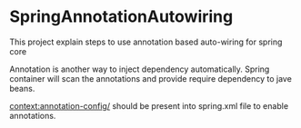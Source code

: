 # SpringAnnotationAutowiring
This project explain steps to use annotation based auto-wiring for spring core 

Annotation is another way to inject dependency automatically. Spring container will scan the annotations and provide require dependency to jave beans.

<context:annotation-config/> should be present into spring.xml file to enable annotations.

